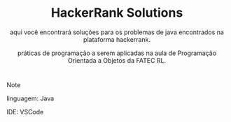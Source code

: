<div align="center">
  
# HackerRank Solutions


<p> aqui você encontrará soluções para os problemas de java encontrados na plataforma hackerrank.</p>
<p> práticas de programação a serem aplicadas na aula de Programação Orientada a Objetos da FATEC RL. </p>
</div>

#

> [!NOTE]
> linguagem: Java
> 
> IDE: VSCode
